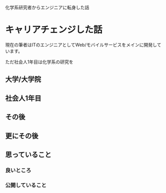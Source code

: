 化学系研究者からエンジニアに転身した話

# キャリアチェンジした話

現在の筆者はITのエンジニアとしてWeb/モバイルサービスをメインに開発しています。

ただ社会人1年目は化学系の研究を

## 大学/大学院

## 社会人1年目

## その後

## 更にその後

## 思っていること

### 良いところ

### 公開していること

